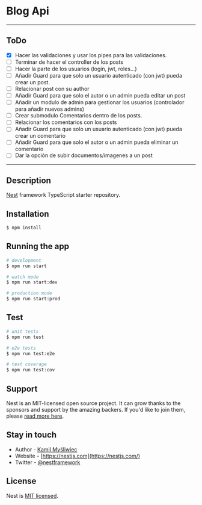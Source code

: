 # Blog Api
---
## ToDo

- [x] Hacer las validaciones y usar los pipes para las validaciones.
- [ ] Terminar de hacer el controller de los posts
- [ ] Hacer la parte de los usuarios (login, jwt, roles...)
- [ ] Añadir Guard para que solo un usuario autenticado (con jwt) pueda crear un post.
- [ ] Relacionar post con su author
- [ ] Añadir Guard para que solo el autor o un admin pueda editar un post
- [ ] Añadir un modulo de admin para gestionar los usuarios (controlador para añadir nuevos admins)
- [ ] Crear submodulo Comentarios dentro de los posts.
- [ ] Relacionar los comentarios con los posts
- [ ] Añadir Guard para que solo un usuario autenticado (con jwt) pueda crear un comentario
- [ ] Añadir Guard para que solo el autor o un admin pueda eliminar un comentario
- [ ] Dar la opción de subir documentos/imagenes a un post
---


## Description

[Nest](https://github.com/nestjs/nest) framework TypeScript starter repository.

## Installation

```bash
$ npm install
```

## Running the app

```bash
# development
$ npm run start

# watch mode
$ npm run start:dev

# production mode
$ npm run start:prod
```

## Test

```bash
# unit tests
$ npm run test

# e2e tests
$ npm run test:e2e

# test coverage
$ npm run test:cov
```

## Support

Nest is an MIT-licensed open source project. It can grow thanks to the sponsors and support by the amazing backers. If you'd like to join them, please [read more here](https://docs.nestjs.com/support).

## Stay in touch

- Author - [Kamil Myśliwiec](https://kamilmysliwiec.com)
- Website - [https://nestjs.com](https://nestjs.com/)
- Twitter - [@nestframework](https://twitter.com/nestframework)

## License

Nest is [MIT licensed](LICENSE).
